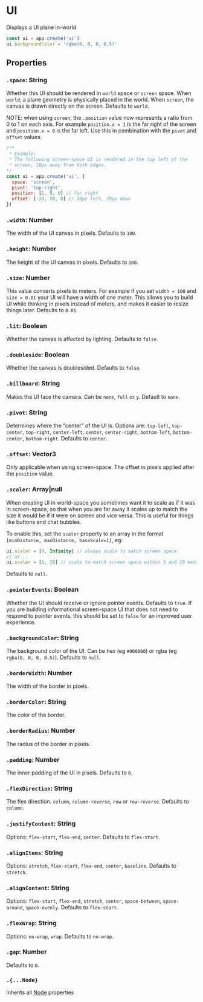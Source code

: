 # UI

Displays a UI plane in-world

```jsx
const ui = app.create('ui')
ui.backgroundColor = 'rgba(0, 0, 0, 0.5)'
```

## Properties

### `.space`: String

Whether this UI should be rendered in `world` space or `screen` space.
When `world`, a plane geometry is physically placed in the world.
When `screen`, the canvas is drawn directly on the screen.
Defaults to `world`.

NOTE: when using `screen`, the `.position` value now represents a ratio from 0 to 1 on each axis. For example `position.x = 1` is the far right of the screen and `position.x = 0` is the far left. Use this in combination with the `pivot` and `offset` values.

```jsx
/**
 * Example:
 * The following screen-space UI is rendered in the top left of the 
 * screen, 20px away from both edges.
*/
const ui = app.create('ui', {
  space: 'screen',
  pivot: 'top-right',
  position: [1, 0, 0] // far right
  offset: [-20, 20, 0] // 20px left, 20px down
})
```

### `.width`: Number

The width of the UI canvas in pixels. Defaults to `100`.

### `.height`: Number

The height of the UI canvas in pixels. Defaults to `100`.

### `.size`: Number

This value converts pixels to meters. 
For example if you set `width = 100` and `size = 0.01` your UI will have a width of one meter.
This allows you to build UI while thinking in pixels instead of meters, and makes it easier to resize things later.
Defaults to `0.01`.

### `.lit`: Boolean

Whether the canvas is affected by lighting. Defaults to `false`.

### `.doubleside`: Boolean

Whether the canvas is doublesided. Defaults to `false`.

### `.billboard`: String

Makes the UI face the camera. Can be `none`, `full` or `y`. Default to `none`.

### `.pivot`: String

Determines where the "center" of the UI is.
Options are: `top-left`, `top-center`, `top-right`, `center-left`, `center`, `center-right`, `bottom-left`, `bottom-center`, `bottom-right`.
Defaults to `center`.

### `.offset`: Vector3

Only applicable when using screen-space.
The offset in pixels applied after the `position` value.

### `.scaler`: Array|null

When creating UI in world-space you sometimes want it to scale as if it was in screen-space, so that when you are far away it scales up to match the size it would be if it were on screen and vice versa. This is useful for things like buttons and chat bubbles.

To enable this, set the `scaler` property to an array in the format `[minDistance, maxDistance, baseScale=1]`, eg:

```jsx
ui.scaler = [0, Infinity] // always scale to match screen space
// or...
ui.scaler = [5, 20] // scale to match screen space within 5 and 20 meters
```

Defaults to `null`.

### `.pointerEvents`: Boolean

Whether the UI should receive or ignore pointer events. Defaults to `true`.
If you are building informational screen-space UI that does not need to respond to pointer events, this should be set to `false` for an improved user experience.

### `.backgroundColor`: String

The background color of the UI. 
Can be hex (eg `#000000`) or rgba (eg `rgba(0, 0, 0, 0.5)`).
Defaults to `null`.

### `.borderWidth`: Number

The width of the border in pixels.

### `.borderColor`: String

The color of the border.

### `.borderRadius`: Number

The radius of the border in pixels.

### `.padding`: Number

The inner padding of the UI in pixels.
Defaults to `0`.

### `.flexDirection`: String

The flex direction. `column`, `column-reverse`, `row` or `row-reverse`.
Defaults to `column`.

### `.justifyContent`: String

Options: `flex-start`, `flex-end`, `center`.
Defaults to `flex-start`.

### `.alignItems`: String

Options: `stretch`, `flex-start`, `flex-end`, `center`, `baseline`.
Defaults to `stretch`.

### `.alignContent`: String

Options: `flex-start`, `flex-end`, `stretch`, `center`, `space-between`, `space-around`, `space-evenly`.
Defaults to `flex-start`.

### `.flexWrap`: String

Options: `no-wrap`, `wrap`.
Defaults to `no-wrap`.

### `.gap`: Number

Defaults to `0`.

### `.{...Node}`

Inherits all [Node](/docs/scripting/nodes/Node.md) properties

